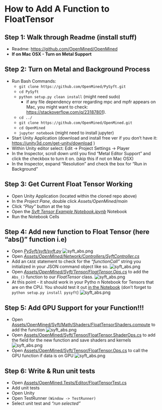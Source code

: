 # How to Add A Function to FloatTensor

## Step 1: Walk through Readme (install stuff)

- Readme: https://github.com/OpenMined/OpenMined
- **If on Mac OSX - Turn on Metal Support**

## Step 2: Turn on Metal and Background Process
- Run Bash Commands:
	- `git clone https://github.com/OpenMined/PySyft.git`
	- `cd PySyft`
	- `python setup.py clean install` (might need sudo)
		- if any file dependency error regarding mpc and mpfr appears on Mac, you might want to check: https://stackoverflow.com/q/23187801).
	- `cd ../`
	- `git clone https://github.com/OpenMined/OpenMined.git`
	- `cd OpenMined`
	- `jupyter notebook`  (might need to install jupyter)
- Start Unity Application (download and install free ver if you don’t have it: https://unity3d.com/get-unity/download )
- Within Unity editor select: Edit -> Project Settings -> Player
- In the Inspector, scroll down until you find “Metal Editor Support” and click the checkbox to turn it on. (skip this if not on Mac OSX)
- In the Inspector, expand “Resolution” and check the box for “Run in Background”

## Step 3: Get Current Float Tensor Working

- Open Unity Application (located within the cloned repo above)
- In the *Project Pane*, double click *Assets/OpenMined/main*
- Click *“Play”* button at the top
- Open the *[Syft Tensor Example Notebook.ipynb](https://github.com/OpenMined/OpenMined/blob/master/notebooks/Syft%20Tensor%20Example%20Notebook.ipynb)* Notebook
- Run the Notebook Cells

## Step 4: Add new function to Float Tensor (here “abs()” function i.e)

- Open *[PySyft/syft/syft.py](https://github.com/OpenMined/PySyft/blob/master/syft/syft.py)*
![syft_abs.png](https://github.com/OpenMined/OpenMined/blob/master/images/HowToAddFunctionToFloatTensor/syft_abs.png)
- Open *[Assets/OpenMined/Network/Controllers/SyftController.cs](https://github.com/OpenMined/OpenMined/blob/master/UnityProject/Assets/OpenMined/Syft/Tensor/FloatTensor.cs)*
- Add an `CASE` statement to check for the *“functionCall”* string you initialized in your JSON command object like so.
![syft_abs.png](https://github.com/OpenMined/OpenMined/blob/master/images/HowToAddFunctionToFloatTensor/case_floattensor.png) 
- Open *[Assets/OpenMined/Syft/Tensor/FloatTensor.Ops.cs](https://github.com/OpenMined/OpenMined/blob/master/UnityProject/Assets/OpenMined/Syft/Tensor/FloatTensor.MutatingOps.cs)* to add the `Abs_()` function to our *FloatTensor* class.
![syft_abs.png](https://github.com/OpenMined/OpenMined/blob/master/images/HowToAddFunctionToFloatTensor/floattensor_abs.png) 
- At this point - it should work in your Pytho  n Notebook for Tensors that are on the CPU. You should test it out [in the Notebook](https://github.com/OpenMined/OpenMined/blob/master/notebooks/Syft%20Tensor%20Example%20Notebook.ipynb) (don’t forget to `python setup.py install pysyft`)
![syft_abs.png](https://github.com/OpenMined/OpenMined/blob/master/images/HowToAddFunctionToFloatTensor/nb_ex_cpu.png)

## Step 5: Add GPU Support for your Function!!!

- Open [Assets/OpenMined/Syft/Math/Shaders/FloatTensorShaders.compute](https://github.com/OpenMined/OpenMined/blob/master/UnityProject/Assets/OpenMined/Syft/Math/Shaders/FloatTensorShaders.compute) to add the function
![syft_abs.png](https://github.com/OpenMined/OpenMined/blob/master/images/HowToAddFunctionToFloatTensor/abs_hlsl.png)
- Open [Assets/OpenMined/Syft/Tensor/FloatTensor.ShaderOps.cs](https://github.com/OpenMined/OpenMined/blob/master/UnityProject/Assets/OpenMined/Syft/Tensor/FloatTensor.ShaderOps.cs) to add the field for the new function and save shaders and kernels
![syft_abs.png](https://github.com/OpenMined/OpenMined/blob/master/images/HowToAddFunctionToFloatTensor/abs_gpu.png)
- Open [Assets/OpenMined/Syft/Tensor/FloatTensor.Ops.cs](https://github.com/OpenMined/OpenMined/blob/master/UnityProject/Assets/OpenMined/Syft/Tensor/FloatTensor.Ops.cs) to call the GPU function if data is on GPU 
![syft_abs.png](https://github.com/OpenMined/OpenMined/blob/master/images/HowToAddFunctionToFloatTensor/floattensor_abs_gpu.png)

## Step 6: Write & Run unit tests
- Open [Assets/OpenMined.Tests/Editor/FloatTensorTest.cs](https://github.com/OpenMined/OpenMined/blob/master/UnityProject/Assets/OpenMined.Tests/Editor/FloatTensorTest.cs)
- Add unit tests
- Open Unity
- Open TestRunner `(Window -> TestRunner)`
- Select unit test and *“run selected”*
